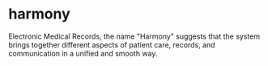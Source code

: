 # harmony
 Electronic Medical Records, the name "Harmony" suggests that the system brings together different aspects of patient care, records, and communication in a unified and smooth way.
